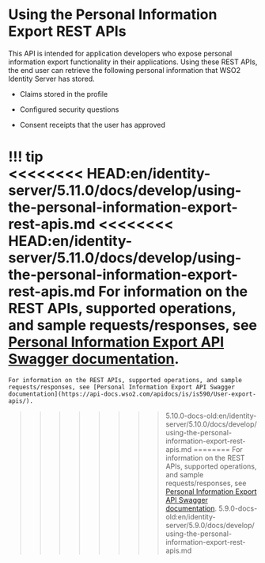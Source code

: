 # Using the Personal Information Export REST APIs

This API is intended for application developers who expose personal
information export functionality in their applications. Using these REST
APIs, the end user can retrieve the following personal information that
WSO2 Identity Server has stored.

-   Claims stored in the profile

-   Configured security questions

-   Consent receipts that the user has approved

!!! tip    
<<<<<<<< HEAD:en/identity-server/5.11.0/docs/develop/using-the-personal-information-export-rest-apis.md
<<<<<<<< HEAD:en/identity-server/5.11.0/docs/develop/using-the-personal-information-export-rest-apis.md
    For information on the REST APIs, supported operations, and sample requests/responses, see [Personal Information Export API Swagger documentation](https://api-docs.wso2.com/apidocs/is/is511/user-export-v5.11.0/).
========
    For information on the REST APIs, supported operations, and sample requests/responses, see [Personal Information Export API Swagger documentation](https://api-docs.wso2.com/apidocs/is/is590/User-export-apis/).
>>>>>>>> 5.10.0-docs-old:en/identity-server/5.10.0/docs/develop/using-the-personal-information-export-rest-apis.md
========
    For information on the REST APIs, supported operations, and sample requests/responses, see [Personal Information Export API Swagger documentation](https://api-docs.wso2.com/apidocs/is/is590/User-export-apis/).
>>>>>>>> 5.9.0-docs-old:en/identity-server/5.9.0/docs/develop/using-the-personal-information-export-rest-apis.md
    
